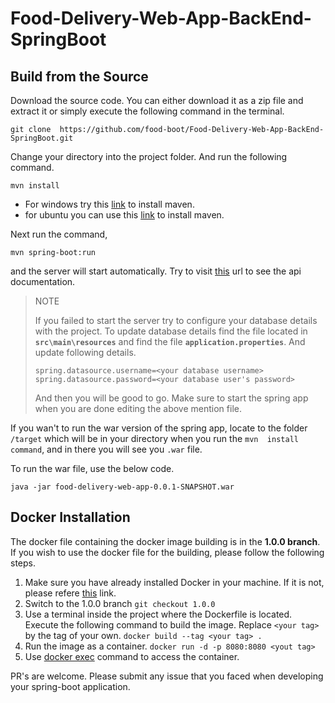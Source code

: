 # Food-Delivery-Web-App-BackEnd-SpringBoot

## Build from the Source

Download the source code. You can either download it as a zip file and 
extract it or simply execute the following command in the terminal.

`git clone 
https://github.com/food-boot/Food-Delivery-Web-App-BackEnd-SpringBoot.git`

Change your directory into the project folder. And run the following command.

`mvn install`

* For windows try this 
[link](https://www.mkyong.com/maven/how-to-install-maven-in-windows/) to 
install maven.
* for ubuntu you can use this 
[link](https://linuxize.com/post/how-to-install-apache-maven-on-ubuntu-18-04/) 
to install maven.

Next run the command,

`mvn spring-boot:run`

and the server will start automatically. Try to visit 
[this](http://localhost:8080/food-boot/swagger-ui.html) url to see the api 
documentation.

> NOTE
> 
> If you failed to start the server try to configure your database 
details with the project. To update database details find the file 
located in **`src\main\resources`** and find the file 
**`application.properties`**. And update following details.
> 
> `spring.datasource.username=<your database username>`
> `spring.datasource.password=<your database user's password>`
> 
>And then you will be good to go. Make sure to start the spring app when 
you are done editing the above mention file.

If you wan't to run the war version of the spring app, locate to the 
folder `/target` which will be in your directory when you run the `mvn 
install command`, and in there you will see you `.war` file.

To run the war file, use the below code.

`java -jar food-delivery-web-app-0.0.1-SNAPSHOT.war`

## Docker Installation

The docker file containing the docker image building is in the **1.0.0 branch**. If you wish to use the docker file for the building, please follow the following steps.

1. Make sure you have already installed Docker in your machine. If it is not, please refere [this](https://docs.docker.com/engine/install/) link.
2. Switch to the 1.0.0 branch
    `git checkout 1.0.0`
3. Use a terminal inside the project where the Dockerfile is located. Execute the following command to build the image. Replace `<your tag>` by the tag of your own.
    `docker build --tag <your tag> .`
5. Run the image as a container.
    `docker run -d -p 8080:8080 <yout tag> `
7. Use [docker exec](https://docs.docker.com/engine/reference/commandline/exec/) command to access the container.

PR's are welcome. Please submit any issue that you faced when developing your spring-boot application.
